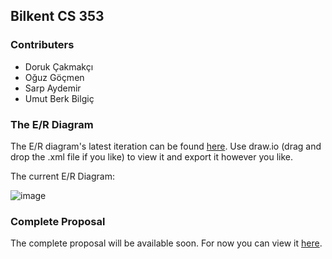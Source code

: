 ## Bilkent CS 353 

### Contributers
* Doruk Çakmakçı
* Oğuz Göçmen 
* Sarp Aydemir
* Umut Berk Bilgiç

### The E/R Diagram
The E/R diagram's latest iteration can be found [here](https://raw.githubusercontent.com/umutberkbilgic/353-Spotify-esque/master/xml/353.xml). Use draw.io (drag and drop the .xml file if you like) to view it and export it however you like.

The current E/R Diagram:

![image](https://raw.githubusercontent.com/umutberkbilgic/353-Spotify-esque/master/img/er_diagram_png_x2_zoom.png)

### Complete Proposal
The complete proposal will be available soon. For now you can view it [here](https://docs.google.com/document/d/1b_d9-IffJG52zwh21oJi_O9Vt8qlpLIIciQATaczXsU/edit?usp=sharing).


